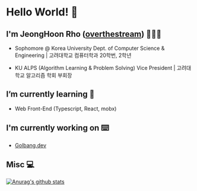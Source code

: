 # Hello World! 👋

## I'm JeongHoon Rho ([overthestream]) 👨🏻‍💻
    
- Sophomore @ Korea University Dept. of Computer Science & Engineering | 고려대학교 컴퓨터학과 20학번, 2학년

- KU ALPS (Algorithm Learning & Problem Solving) Vice President | 고려대학교 알고리즘 학회 부회장

## I’m currently learning 📕

- Web Front-End (Typescript, React, mobx)

## I'm currently working on ⌨️

- [Golbang.dev](https://github.com/golbang-dev)

## Misc 💻

[![Anurag's github stats](https://github-readme-stats.vercel.app/api?username=overthestream)](https://github.com/anuraghazra/github-readme-stats)

[overthestream]: https://github.com/overthestream
